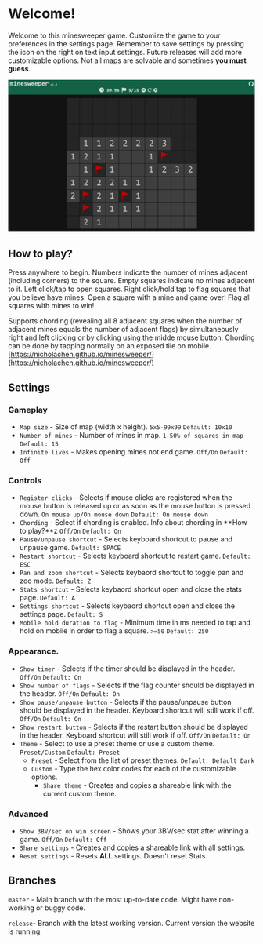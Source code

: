 # Welcome!
Welcome to this minesweeper game. Customize the game to your preferences in the settings page. Remember to save settings by pressing the icon on the right on text input settings. Future releases will add more customizable options. Not all maps are solvable and sometimes **you must guess**.

![minesweeper screenshot](images/1.jpg)

## How to play?
Press anywhere to begin. Numbers indicate the number of mines adjacent (including corners) to the square.  Empty squares indicate no mines adjacent to it. Left click/tap to open squares. Right click/hold tap to flag squares that you believe have mines. Open a square with a mine and game over! Flag all squares with mines to win!

Supports chording (revealing all 8 adjacent squares when the number of adjacent mines equals the number of adjacent flags) by simultaneously right and left clicking or by clicking using the midde mouse button. Chording can be done by tapping normally on an exposed tile on mobile.
[https://nicholachen.github.io/minesweeper/](https://nicholachen.github.io/minesweeper/)

## Settings
### Gameplay
 - `Map size` - Size of map (width x height). `5x5-99x99` `Default: 10x10`
 - `Number of mines` - Number of mines in map. `1-50% of squares in map` `Default: 15`
 - `Infinite lives` - Makes opening mines not end game. `Off/On` `Default: Off`
### Controls
 - `Register clicks` - Selects if mouse clicks are registered when the mouse button is released up or as soon as the mouse button is pressed down. `On mouse up/On mouse down` `Default: On mouse down`
 - `Chording` - Select if chording is enabled. Info about chording in **How to play?**z `Off/On` `Default: On`
 - `Pause/unpause shortcut` - Selects keyboard shortcut to pause and unpause game. `Default: SPACE`
 - `Restart shortcut` - Selects keyboard shortcut to restart game. `Default: ESC`
 - `Pan and zoom shortcut` - Selects keybaord shortcut to toggle pan and zoo mode. `Default: Z`
 - `Stats shortcut` - Selects keybaord shortcut open and close the stats page. `Default: A`
 - `Settings shortcut` - Selects keybaord shortcut open and close the settings page. `Default: S`
 - `Mobile hold duration to flag` - Minimum time in ms needed to tap and hold on mobile in order to flag a square. `>=50` `Default: 250`
### Appearance.
 - `Show timer` - Selects if the timer should be displayed in the header. `Off/On` `Default: On`
 - `Show number of flags` - Selects if the flag counter should be displayed in the header. `Off/On` `Default: On`
 - `Show pause/unpause button` - Selects if the pause/unpause button should be displayed in the header. Keyboard shortcut will still work if off. `Off/On` `Default: On`
 - `Show restart button` - Selects if the restart button should be displayed in the header. Keyboard shortcut will still work if off. `Off/On` `Default: On`
 - `Theme` - Select to use a preset theme or use a custom theme. `Preset/Custom` `Default: Preset` 
    - `Preset` - Select from the list of preset themes. `Default: Default Dark`
    - `Custom` - Type the hex color codes for each of the customizable options.
        - `Share theme` - Creates and copies a shareable link with the current custom theme.
### Advanced
 - `Show 3BV/sec on win screen` - Shows your 3BV/sec stat after winning a game. `Off/On` `Default: Off`
 - `Share settings` - Creates and copies a shareable link with all settings.
 - `Reset settings` - Resets **ALL** settings. Doesn't reset Stats.

## Branches
`master` - Main branch with the most up-to-date code. Might have non-working or buggy code.

`release`- Branch with the latest working version. Current version the website is running.
